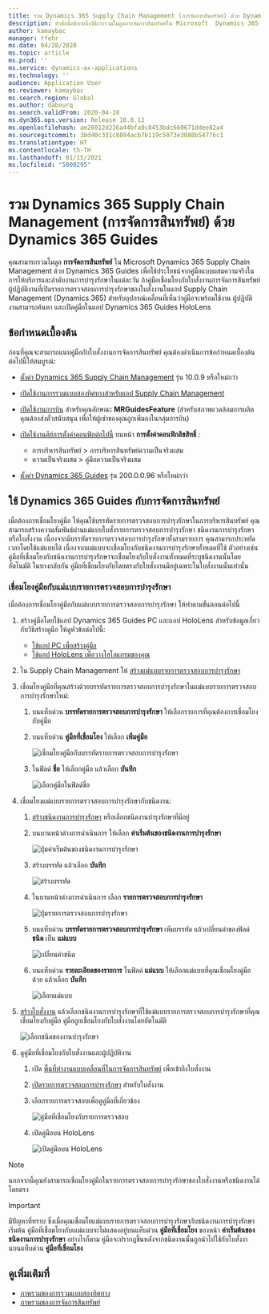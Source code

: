 ```yaml
---
title: รวม Dynamics 365 Supply Chain Management (การจัดการสินทรัพย์) ด้วย Dynamics 365 Guides
description: หัวข้อนี้อธิบายถึงวิธีการรวมโมดูลการจัดการสินทรัพย์ใน Microsoft  Dynamics 365 Supply Chain Management ด้วย Dynamics 365 Guides เพื่อใช้ประโยชน์จากคู่มือแบบผสมความจริงในการให้บริการและลำดับงานการบำรุงรักษาในแต่ละวัน
author: kamaybac
manager: tfehr
ms.date: 04/28/2020
ms.topic: article
ms.prod: ''
ms.service: dynamics-ax-applications
ms.technology: ''
audience: Application User
ms.reviewer: kamaybac
ms.search.region: Global
ms.author: dabourq
ms.search.validFrom: 2020-04-28
ms.dyn365.ops.version: Release 10.0.12
ms.openlocfilehash: ae26012d236a44bfa0c8453bdc660671ddee82a4
ms.sourcegitcommit: 38d40c331c8894acb7b119c5073e3088b54776c1
ms.translationtype: HT
ms.contentlocale: th-TH
ms.lasthandoff: 01/15/2021
ms.locfileid: "5000295"
---
```

# <a name="integrate-dynamics-365-supply-chain-management-asset-management-with-dynamics-365-guides"></a>รวม Dynamics 365 Supply Chain Management (การจัดการสินทรัพย์) ด้วย Dynamics 365 Guides

คุณสามารถรวมโมดูล **การจัดการสินทรัพย์** ใน Microsoft Dynamics 365 Supply Chain Management ด้วย Dynamics 365 Guides เพื่อใช้ประโยชน์จากคู่มือแบบผสมความจริงในการให้บริการและลำดับงานการบำรุงรักษาในแต่ละวัน ถ้าคู่มือเชื่อมโยงกับใบสั่งงานการจัดการสินทรัพย์ ผู้ปฏิบัติงานที่เปิดรายการตรวจสอบการบำรุงรักษาของใบสั่งงานในแอป Supply Chain Management (Dynamics 365) สำหรับอุปกรณ์เคลื่อนที่เห็นว่าคู่มือจะพร้อมใช้งาน ผู้ปฏิบัติงานสามารถค้นหา และเปิดคู่มือในแอป Dynamics 365 Guides HoloLens

## <a name="prerequisites"></a>ข้อกำหนดเบื้องต้น

ก่อนที่คุณจะสามารถแนบคู่มือกับใบสั่งงานการจัดการสินทรัพย์ คุณต้องดำเนินการข้อกำหนดเบื้องต้นต่อไปนี้ให้สมบูรณ์:

- [ตั้งค่า Dynamics 365 Supply Chain Management](../../fin-ops-core/fin-ops/index.md) รุ่น 10.0.9 หรือใหม่กว่า
- [เปิดใช้งานการรวมแบบสองทิศทางสำหรับแอป Supply Chain Management](../../fin-ops-core/dev-itpro/data-entities/dual-write/enable-dual-write.md)
- [เปิดใช้งานการบิน](../../fin-ops-core/dev-itpro/data-entities/data-entities-data-packages.md#features-flighted-in-data-management-and-enabling-flighted-features) สำหรับคุณลักษณะ  **MRGuidesFeature** (สำหรับสภาพแวดล้อมการผลิต คุณต้องส่งตั๋วสนับสนุน เพื่อให้ผู้เช่าของคุณถูกเพิ่มลงในกลุ่มการบิน)
- [เปิดใช้งานคีย์การตั้งค่าคอนฟิกต่อไปนี้](https://docs.microsoft.com/dynamicsax-2012/appuser-itpro/license-code-and-configuration-key-reference) บนหน้า **การตั้งค่าคอนฟิกลิขสิทธิ์** :

    - การบริหารสินทรัพย์ \> การบริหารสินทรัพย์ความเป็นจริงผสม
    - ความเป็นจริงผสม \> คู่มือความเป็นจริงผสม

- [ตั้งค่า Dynamics 365 Guides](https://docs.microsoft.com/dynamics365/mixed-reality/guides/setup#step-2-create-a-common-data-service-environment-and-install-the-dynamics-365-guides-solution) รุ่น 200.0.0.96 หรือใหม่กว่า

## <a name="use-dynamics-365-guides-with-asset-management"></a>ใช้ Dynamics 365 Guides กับการจัดการสินทรัพย์

เมื่อต้องการเชื่อมโยงคู่มือ ให้คุณใช้บรรทัดรายการตรวจสอบการบำรุงรักษาในการบริหารสินทรัพย์ คุณสามารถสร้างความสัมพันธ์ผ่านแม่แบบใบสั่งรายการตรวจสอบการบำรุงรักษา ชนิดงานการบำรุงรักษา หรือใบสั่งงาน เนื่องจากมีบรรทัดรายการตรวจสอบการบำรุงรักษาทั้งสามรายการ คุณสามารถประหยัดเวลาโดยใช้แม่แบบได้ เนื่องจากแม่แบบจะเชื่อมโยงกับชนิดงานการบำรุงรักษาทั้งหมดที่ใช้ ตัวอย่างเช่น คู่มือที่เชื่อมโยงกับชนิดงานการบำรุงรักษาจะเชื่อมโยงกับใบสั่งงานทั้งหมดที่ระบุชนิดงานนั้นโดยอัตโนมัติ ในทางกลับกัน คู่มือที่เชื่อมโยงกับโดยตรงกับใบสั่งงานมีอยู่เฉพาะในใบสั่งงานนั้นเท่านั้น

### <a name="associate-a-guide-with-a-maintenance-checklist-template"></a>เชื่อมโยงคู่มือกับแม่แบบรายการตรวจสอบการบำรุงรักษา

เมื่อต้องการเชื่อมโยงคู่มือกับแม่แบบรายการตรวจสอบการบำรุงรักษา ให้ทำตามขั้นตอนต่อไปนี้

1. สร้างคู่มือโดยใช้แอป Dynamics 365 Guides PC และแอป HoloLens สำหรับข้อมูลเกี่ยวกับวิธีสร้างคูมือ ให้ดูหัวข้อต่อไปนี้:

    - [ใช้แอป PC เพื่อสร้างคู่มือ](https://docs.microsoft.com/dynamics365/mixed-reality/guides/pc-app-overview)
    - [ใช้แอป HoloLens เพื่อวางโฮโลแกรมของคุณ](https://docs.microsoft.com/dynamics365/mixed-reality/guides/hololens-app-overview)

1. ใน Supply Chain Management ให้ [สร้างแม่แบบรายการตรวจสอบการบำรุงรักษา](setup-for-work-orders/job-groups-and-job-types-variants-trades-and-checklists.md#create-a-maintenance-checklist-template)
1. เชื่อมโยงคู่มือที่คุณสร้างด้วยบรรทัดรายการตรวจสอบการบำรุงรักษาในแม่แบบรายการตรวจสอบการบำรุงรักษาใหม่:

    1. บนแท็บด่วน **บรรทัดรายการตรวจสอบการบำรุงรักษา** ให้เลือกรายการที่คุณต้องการเชื่อมโยงกับคู่มือ
    1. บนแท็บด่วน **คู่มือที่เชื่อมโยง** ให้เลือก **เพิ่มคู่มือ**

        ![เชื่อมโยงคู่มือกับบรรทัดรายการตรวจสอบการบำรุงรักษา](media/am-guides-integration-add-guide.png "เชื่อมโยงคู่มือกับบรรทัดรายการตรวจสอบการบำรุงรักษา")

    1. ในฟิลด์ **ชื่อ** ให้เลือกคู่มือ แล้วเลือก **บันทึก**

        ![เลือกคู่มือในฟิลด์ชื่อ](media/am-guides-integration-select-guide.png "เลือกคู่มือในฟิลด์ชื่อ")

1. เชื่อมโยงแม่แบบรายการตรวจสอบการบำรุงรักษากับชนิดงาน:

    1. [สร้างชนิดงานการบำรุงรักษา](setup-for-work-orders/job-groups-and-job-types-variants-trades-and-checklists.md#create-a-maintenance-job-type) หรือเลือกชนิดงานบำรุงรักษาที่มีอยู่
    1. บนบานหน้าต่างการดำเนินการ ให้เลือก **ค่าเริ่มต้นของชนิดงานการบำรุงรักษา**

        ![ปุ่มค่าเริ่มต้นของชนิดงานการบำรุงรักษา](media/am-guides-integration-job-defaults.png "ปุ่มค่าเริ่มต้นของชนิดงานการบำรุงรักษา")

    1. สร้างบรรทัด แล้วเลือก **บันทึก**

        ![สร้างบรรทัด](media/am-guides-integration-add-line.png "สร้างบรรทัด")

    1. ในบานหน้าต่างการดำเนินการ เลือก **รายการตรวจสอบการบำรุงรักษา**

        ![ปุ่มรายการตรวจสอบการบำรุงรักษา](media/am-guides-integration-maintenance-checklist.png "ปุ่มรายการตรวจสอบการบำรุงรักษา")

    1. บนแท็บด่วน **บรรทัดรายการตรวจสอบการบำรุงรักษา** เพิ่มบรรทัด แล้วเปลี่ยนค่าของฟิลด์ **ชนิด** เป็น **แม่แบบ**

        ![เปลี่ยนค่าชนิด](media/am-guides-integration-checklist-lines.png "เปลี่ยนค่าชนิด")

    1. บนแท็บด่วน **รายละเอียดของรายการ** ในฟิลด์ **แม่แบบ** ให้เลือกแม่แบบที่คุณเชื่อมโยงคู่มือด้วย แล้วเลือก **บันทึก**

        ![เลือกแม่แบบ](media/am-guides-integration-checklist-line-details.png "เลือกแม่แบบ")

1. [สร้างใบสั่งงาน](work-orders/manually-created-workorders.md#create-work-order) แล้วเลือกชนิดงานการบำรุงรักษาที่ใช้แม่แบบรายการตรวจสอบการบำรุงรักษาที่คุณเชื่อมโยงกับคู่มือ คู่มือถูกเชื่อมโยงกับใบสั่งงานโดยอัตโนมัติ

    ![เลือกชนิดของงานบำรุงรักษา](media/am-guides-integration-create-work-order.png "เลือกชนิดของงานบำรุงรักษา")

1. ดูคู่มือที่เชื่อมโยงกับใบสั่งงานและผู้ปฏิบัติงาน

    1. เปิด [พื้นที่ทำงานแบบเคลื่อนที่ในการจัดการสินทรัพย์](asset-management-mobile-workspace.md) เพื่อเข้าถึงใบสั่งงาน
    1. [เปิดรายการตรวจสอบการบำรุงรักษา](asset-management-mobile-workspace.md#view-maintenance-checklist-on-a-work-order-job) สำหรับใบสั่งงาน
    1. เลือกรายการตรวจสอบเพื่อดูคู่มือที่เกี่ยวข้อง

        ![คู่มือที่เชื่อมโยงกับรายการตรวจสอบ](media/am-guides-integration-show-guide.png "คู่มือที่เชื่อมโยงกับรายการตรวจสอบ")

    1. เปิดคู่มือบน HoloLens

        ![เปิดคู่มือบน HoloLens](media/am-guides-integration-hololens-select.png "เปิดคู่มือบน HoloLens")

> [!NOTE]
> นอกจากนี้คุณยังสามารถเชื่อมโยงคู่มือในรายการตรวจสอบการบำรุงรักษาของใบสั่งงานหรือชนิดงานได้โดยตรง

> [!IMPORTANT]
> มีปัญหาที่ทราบ ซึ่งเมื่อคุณเชื่อมโยแม่แบบรายการตรวจสอบการบำรุงรักษากับชนิดงานการบำรุงรักษาเริ่มต้น คู่มือที่เชื่อมโยงกับเแม่แบบจะไม่แสดงอยู่บนแท็บด่วน **คู่มือที่เชื่อมโยง** ของหน้า **ค่าเริ่มต้นของชนิดงานการบำรุงรักษา** อย่างไรก็ตาม คู่มือจะปรากฏขึ้นหลังจากชนิดงานนั้นถูกนำไปใช้กับใบสั่งงานบนแท็บด่วน **คู่มือที่เชื่อมโยง**

## <a name="see-also"></a>ดูเพิ่มเติมที่

- [ภาพรวมของการรวมแบบสองทิศทาง](../../fin-ops-core/dev-itpro/data-entities/dual-write/dual-write-overview.md)
- [ภาพรวมของการจัดการสินทรัพย์](index.md)
